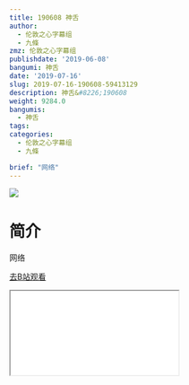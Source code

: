 ```yaml
---
title: 190608 神舌
author:
  - 伦敦之心字幕组
  - 九條
zmz: 伦敦之心字幕组
publishdate: '2019-06-08'
bangumi: 神舌
date: '2019-07-16'
slug: 2019-07-16-190608-59413129
description: 神舌&#8226;190608
weight: 9284.0
bangumis:
  - 神舌
tags:
categories:
  - 伦敦之心字幕组
  - 九條

brief: "网络"
---
```

![](https://raw.githubusercontent.com/tcgriffith/owaraisite/master/static/tmpimg/4da536fe525d4491db85cd797ed14f48ca7e9cb2.jpg.480.jpg)
# 简介  
网络  

[去B站观看](https://www.bilibili.com/video/av59413129/)
<div class ="resp-container"><iframe class="testiframe" src="//player.bilibili.com/player.html?aid=59413129"", scrolling="no", allowfullscreen="true" > </iframe></div> 
